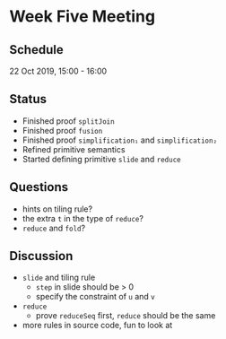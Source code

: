 # Week Five Meeting

## Schedule
22 Oct 2019, 15:00 - 16:00

## Status
* Finished proof `splitJoin`
* Finished proof `fusion`
* Finished proof `simplification₁` and `simplification₂`
* Refined primitive semantics
* Started defining primitive `slide` and `reduce`

## Questions
* hints on tiling rule?
* the extra `t` in the type of `reduce`?
* `reduce` and `fold`?

## Discussion
* `slide` and tiling rule
    * `step` in slide should be > 0
    * specify the constraint of `u` and `v`
* `reduce`
    * prove `reduceSeq` first, `reduce` should be the same
* more rules in source code, fun to look at
